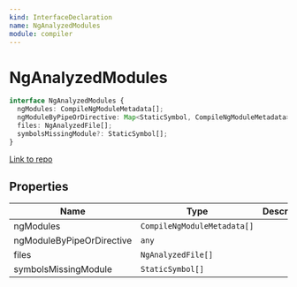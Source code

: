 ```yaml
---
kind: InterfaceDeclaration
name: NgAnalyzedModules
module: compiler
---
```


# NgAnalyzedModules

```ts
interface NgAnalyzedModules {
  ngModules: CompileNgModuleMetadata[];
  ngModuleByPipeOrDirective: Map<StaticSymbol, CompileNgModuleMetadata>;
  files: NgAnalyzedFile[];
  symbolsMissingModule?: StaticSymbol[];
}
```

[Link to repo](https://github.com/timdeschryver/angular/blob/master/packages/compiler/src/aot/compiler.ts#L792-L797)

## Properties

| Name                      | Type                        | Description |
| ------------------------- | --------------------------- | ----------- |
| ngModules                 | `CompileNgModuleMetadata[]` |             |
| ngModuleByPipeOrDirective | `any`                       |             |
| files                     | `NgAnalyzedFile[]`          |             |
| symbolsMissingModule      | `StaticSymbol[]`            |             |
